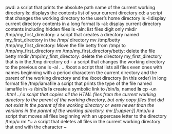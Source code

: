 pwd: a script that prints the absolute path name of the current working directory
ls: displays the contents list of your current directory
cd: a script that changes the working directory to the user’s home directory
ls -l:display current directory contents in a long format
ls -al: display current directory contents including hidden files
ls -aln: list files digit only
mkdir /tmp/my_first_directory: a script that creates a directory named my_first_directory in the /tmp/ directory
mv /tmp/betty /tmp/my_first_directory: Move the file betty from /tmp/ to /tmp/my_first_directory
rm /tmp/my_first_directory/betty: delete the file betty
rmdir /tmp/my_first_directory: delete the directory my_first_directory that is in the /tmp directory
cd - a script that changes the working directory to the previous one
ls -al . .. /boot a script that lists all files even ones with names beginning with a period charactern the current directory and the parent of the working directory and the /boot directory (in this order) in long format
file /tmp/iamafile a script that prints the type of the file named iamafile
ln -s /bin/ls __ls__ create a symbolic link to /bin/ls, named __ls__
cp -un *.html ../ a script that copies all the HTML files from the current working directory to the parent of the working directory, but only copy files that did not exist in the parent of the working directory or were newer than the versions in the parent of the working directory.
mv [[:upper:]]* /tmp/u a script that moves all files beginning with an uppercase letter to the directory /tmp/u
rm *~  a script that deletes all files in the current working directory that end with the character ~
